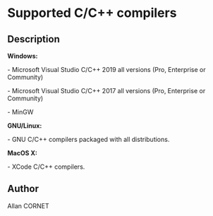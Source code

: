 

# Supported C/C++ compilers

## Description


  <p>
    <b>Windows:</b>
  </p>
  <p>- Microsoft Visual Studio C/C++ 2019 all versions (Pro, Enterprise or Community)</p>
  <p>- Microsoft Visual Studio C/C++ 2017 all versions (Pro, Enterprise or Community)</p>
  <p>- MinGW</p>
  <p>
    <b>GNU/Linux:</b>
  </p>
  <p>- GNU C/C++ compilers packaged with all distributions.</p>
  <p>
    <b>MacOS X:</b>
  </p>
  <p>- XCode C/C++ compilers.</p>


## Author

Allan CORNET



